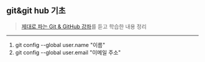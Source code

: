 ## git&git hub 기초
> [제대로 파는 Git & GitHub 강좌](https://www.youtube.com/watch?v=1I3hMwQU6GU&t=1443s)를 듣고 학습한 내용 정리
***
1. git config --global user.name "이름"
2. git config --global user.email "이메일 주소"
